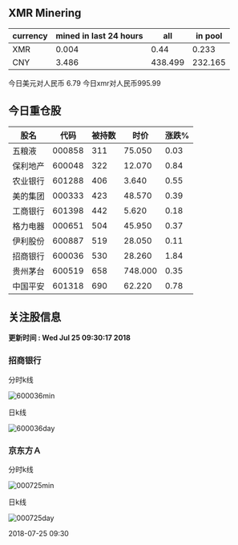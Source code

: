 ## XMR Minering

|currency|mined in last 24 hours|all|in pool|
|---|---|---|---|
|XMR|0.004|0.44|0.233|
|CNY|3.486|438.499|232.165|

今日美元对人民币 6.79	今日xmr对人民币995.99


## 今日重仓股 

|股名|代码|被持数|时价|涨跌%|
|---|---|---|---|---|
|五粮液|000858|311|75.050|0.03|
|保利地产|600048|322|12.070|0.84|
|农业银行|601288|406|3.640|0.55|
|美的集团|000333|423|48.570|0.39|
|工商银行|601398|442|5.620|0.18|
|格力电器|000651|504|45.950|0.37|
|伊利股份|600887|519|28.050|0.11|
|招商银行|600036|530|28.260|1.84|
|贵州茅台|600519|658|748.000|0.35|
|中国平安|601318|690|62.220|0.78|

## 关注股信息
**更新时间 : Wed Jul 25 09:30:17 2018**
### 招商银行 
分时k线

![600036min](http://image.sinajs.cn/newchart/min/n/sh600036.gif)

日k线

![600036day](http://image.sinajs.cn/newchart/daily/n/sh600036.gif)

### 京东方Ａ 
分时k线

![000725min](http://image.sinajs.cn/newchart/min/n/sz000725.gif)

日k线

![000725day](http://image.sinajs.cn/newchart/daily/n/sz000725.gif)

2018-07-25 09:30